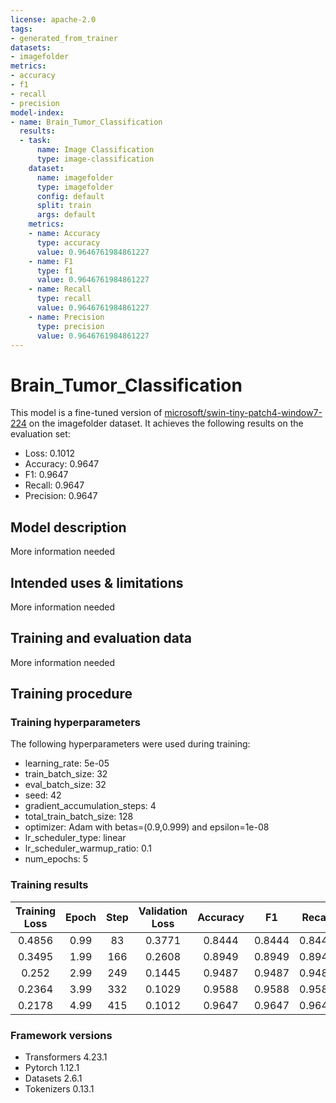 ```yaml
---
license: apache-2.0
tags:
- generated_from_trainer
datasets:
- imagefolder
metrics:
- accuracy
- f1
- recall
- precision
model-index:
- name: Brain_Tumor_Classification
  results:
  - task:
      name: Image Classification
      type: image-classification
    dataset:
      name: imagefolder
      type: imagefolder
      config: default
      split: train
      args: default
    metrics:
    - name: Accuracy
      type: accuracy
      value: 0.9646761984861227
    - name: F1
      type: f1
      value: 0.9646761984861227
    - name: Recall
      type: recall
      value: 0.9646761984861227
    - name: Precision
      type: precision
      value: 0.9646761984861227
---
```


<!-- This model card has been generated automatically according to the information the Trainer had access to. You
should probably proofread and complete it, then remove this comment. -->

# Brain_Tumor_Classification

This model is a fine-tuned version of [microsoft/swin-tiny-patch4-window7-224](https://huggingface.co/microsoft/swin-tiny-patch4-window7-224) on the imagefolder dataset.
It achieves the following results on the evaluation set:
- Loss: 0.1012
- Accuracy: 0.9647
- F1: 0.9647
- Recall: 0.9647
- Precision: 0.9647

## Model description

More information needed

## Intended uses & limitations

More information needed

## Training and evaluation data

More information needed

## Training procedure

### Training hyperparameters

The following hyperparameters were used during training:
- learning_rate: 5e-05
- train_batch_size: 32
- eval_batch_size: 32
- seed: 42
- gradient_accumulation_steps: 4
- total_train_batch_size: 128
- optimizer: Adam with betas=(0.9,0.999) and epsilon=1e-08
- lr_scheduler_type: linear
- lr_scheduler_warmup_ratio: 0.1
- num_epochs: 5

### Training results

| Training Loss | Epoch | Step | Validation Loss | Accuracy | F1     | Recall | Precision |
|:-------------:|:-----:|:----:|:---------------:|:--------:|:------:|:------:|:---------:|
| 0.4856        | 0.99  | 83   | 0.3771          | 0.8444   | 0.8444 | 0.8444 | 0.8444    |
| 0.3495        | 1.99  | 166  | 0.2608          | 0.8949   | 0.8949 | 0.8949 | 0.8949    |
| 0.252         | 2.99  | 249  | 0.1445          | 0.9487   | 0.9487 | 0.9487 | 0.9487    |
| 0.2364        | 3.99  | 332  | 0.1029          | 0.9588   | 0.9588 | 0.9588 | 0.9588    |
| 0.2178        | 4.99  | 415  | 0.1012          | 0.9647   | 0.9647 | 0.9647 | 0.9647    |


### Framework versions

- Transformers 4.23.1
- Pytorch 1.12.1
- Datasets 2.6.1
- Tokenizers 0.13.1
